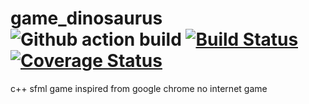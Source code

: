 # game_dinosaurus ![Github action build](https://github.com/davidtazy/game_dinosaurus/workflows/Github%20action%20build/badge.svg?branch=master) [![Build Status](https://travis-ci.com/davidtazy/game_dinosaurus.svg?branch=master)](https://travis-ci.com/davidtazy/game_dinosaurus) [![Coverage Status](https://coveralls.io/repos/github/davidtazy/game_dinosaurus/badge.svg?branch=)](https://coveralls.io/github/davidtazy/game_dinosaurus?branch=)
c++ sfml  game inspired from google chrome no internet game
